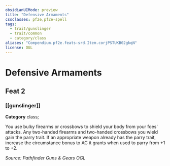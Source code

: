 ```yaml
---
obsidianUIMode: preview
title: "Defensive Armaments"
cssclasses: pf2e,pf2e-spell
tags:
  - trait/gunslinger
  - trait/common
  - category/class
aliases: "Compendium.pf2e.feats-srd.Item.corjPSTUKB02gkqN"
license: OGL
---
```

# Defensive Armaments
## Feat 2
### [[gunslinger]]

**Category** class; 




You use bulky firearms or crossbows to shield your body from your foes' attacks. Any two-handed firearms and two-handed crossbows you wield gain the parry trait. If an appropriate weapon already has the parry trait, increase the circumstance bonus to AC it grants when used to parry from +1 to +2.

*Source: Pathfinder Guns & Gears*
*OGL*